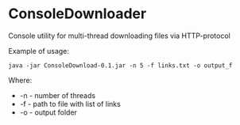 ConsoleDownloader
=================

Console utility for multi-thread downloading files via HTTP-protocol

Example of usage:
```
java -jar ConsoleDownload-0.1.jar -n 5 -f links.txt -o output_f
```

Where:
- -n - number of threads 
- -f - path to file with list of links
- -o - output folder
